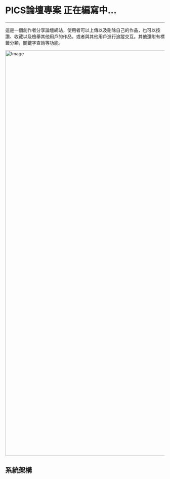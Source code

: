 # PICS論壇專案  正在編寫中...
---
這是一個創作者分享論壇網站，使用者可以上傳以及刪除自己的作品，也可以按讚、收藏以及檢舉其他用戶的作品，或者與其他用戶進行追蹤交互。其他還附有標籤分類，關鍵字查詢等功能。

<img width="1280" alt="Image" src="https://github.com/user-attachments/assets/dd8fc898-099b-403e-91eb-d4269ac5e17a" />

## 系統架構
